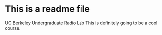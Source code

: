 This is a readme file
=======

UC Berkeley Undergraduate Radio Lab
This is definitely going to be a cool course.
